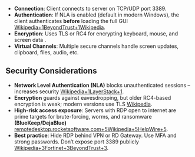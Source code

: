 - **Connection**: Client connects to server on TCP/UDP port 3389.
- **Authentication**: If NLA is enabled (default in modern Windows), the client authenticates **before** loading the full GUI [Wikipedia+1BeyondTrust+1](https://en.wikipedia.org/wiki/BlueKeep?utm_source=chatgpt.com)[Wikipedia](https://en.wikipedia.org/wiki/Remote_Desktop_Services?utm_source=chatgpt.com).
- **Encryption**: Uses TLS or RC4 for encrypting keyboard, mouse, and screen data .
- **Virtual Channels**: Multiple secure channels handle screen updates, clipboard, files, audio, etc. 
## Security Considerations
- **Network Level Authentication (NLA)** blocks unauthenticated sessions – increases security [Wikipedia+1LayerStack+1](https://en.wikipedia.org/wiki/Remote_Desktop_Services?utm_source=chatgpt.com).
- **Encryption** guards against eavesdropping, but older RC4-based encryption is weak; modern versions use TLS [Wikipedia](https://en.wikipedia.org/wiki/Remote_Desktop_Protocol?utm_source=chatgpt.com).
- **High-risk access exposure**: Servers with RDP open to internet are prime targets for brute-forcing, worms, and ransomware **(BlueKeep/DejaBlue)** [remotedesktop.rocketsoftware.com+5Wikipedia+5HelpWire+5](https://en.wikipedia.org/wiki/BlueKeep?utm_source=chatgpt.com).
- **Best practice**: Hide RDP behind VPN or RD Gateway. Use MFA and strong passwords. Don’t expose port 3389 publicly [Wikipedia+3Fortinet+3BeyondTrust+3](https://www.fortinet.com/resources/cyberglossary/remote-desktop-protocol?utm_source=chatgpt.com).